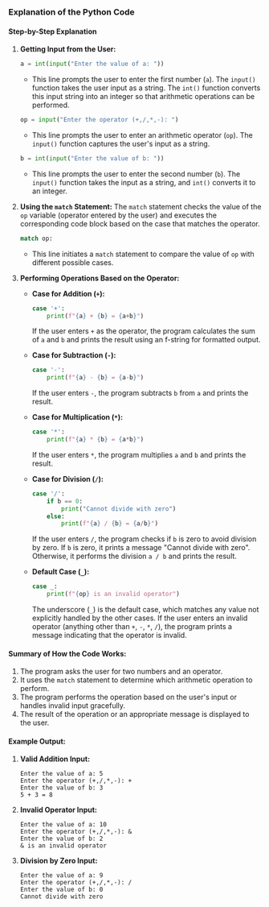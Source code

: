 ### Explanation of the Python Code

#### Step-by-Step Explanation

1. **Getting Input from the User:**
   ```python
   a = int(input("Enter the value of a: "))
   ```
   - This line prompts the user to enter the first number (`a`). The `input()` function takes the user input as a string. The `int()` function converts this input string into an integer so that arithmetic operations can be performed.

   ```python
   op = input("Enter the operator (+,/,*,-): ")
   ```
   - This line prompts the user to enter an arithmetic operator (`op`). The `input()` function captures the user's input as a string.

   ```python
   b = int(input("Enter the value of b: "))
   ```
   - This line prompts the user to enter the second number (`b`). The `input()` function takes the input as a string, and `int()` converts it to an integer.

2. **Using the `match` Statement:**
   The `match` statement checks the value of the `op` variable (operator entered by the user) and executes the corresponding code block based on the case that matches the operator.

   ```python
   match op:
   ```
   - This line initiates a `match` statement to compare the value of `op` with different possible cases.

3. **Performing Operations Based on the Operator:**

   - **Case for Addition (`+`):**
     ```python
     case '+':
         print(f"{a} + {b} = {a+b}")
     ```
     If the user enters `+` as the operator, the program calculates the sum of `a` and `b` and prints the result using an f-string for formatted output.

   - **Case for Subtraction (`-`):**
     ```python
     case '-':
         print(f"{a} - {b} = {a-b}")
     ```
     If the user enters `-`, the program subtracts `b` from `a` and prints the result.

   - **Case for Multiplication (`*`):**
     ```python
     case '*':
         print(f"{a} * {b} = {a*b}")
     ```
     If the user enters `*`, the program multiplies `a` and `b` and prints the result.

   - **Case for Division (`/`):**
     ```python
     case '/':
         if b == 0:
             print("Cannot divide with zero")
         else:
             print(f"{a} / {b} = {a/b}")
     ```
     If the user enters `/`, the program checks if `b` is zero to avoid division by zero. If `b` is zero, it prints a message "Cannot divide with zero". Otherwise, it performs the division `a / b` and prints the result.

   - **Default Case (`_`):**
     ```python
     case _:
         print(f"{op} is an invalid operator")
     ```
     The underscore (`_`) is the default case, which matches any value not explicitly handled by the other cases. If the user enters an invalid operator (anything other than `+`, `-`, `*`, `/`), the program prints a message indicating that the operator is invalid.

#### Summary of How the Code Works:
1. The program asks the user for two numbers and an operator.
2. It uses the `match` statement to determine which arithmetic operation to perform.
3. The program performs the operation based on the user's input or handles invalid input gracefully.
4. The result of the operation or an appropriate message is displayed to the user.

#### Example Output:

1. **Valid Addition Input:**
   ```
   Enter the value of a: 5
   Enter the operator (+,/,*,-): +
   Enter the value of b: 3
   5 + 3 = 8
   ```

2. **Invalid Operator Input:**
   ```
   Enter the value of a: 10
   Enter the operator (+,/,*,-): &
   Enter the value of b: 2
   & is an invalid operator
   ```

3. **Division by Zero Input:**
   ```
   Enter the value of a: 9
   Enter the operator (+,/,*,-): /
   Enter the value of b: 0
   Cannot divide with zero
   ```